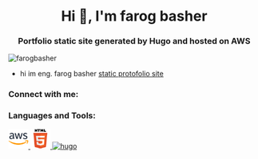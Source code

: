 <h1 align="center">Hi 👋, I'm farog basher</h1>
<h3 align="center">Portfolio static site generated by Hugo and hosted on AWS</h3>

<p align="left"> <img src="https://komarev.com/ghpvc/?username=farogbasher&label=Profile%20views&color=0e75b6&style=flat" alt="farogbasher" /> </p>

- hi im eng. farog basher [static protofolio site](me.farog.click)

<h3 align="left">Connect with me:</h3>
<p align="left">
</p>

<h3 align="left">Languages and Tools:</h3>
<p align="left"> <a href="https://aws.amazon.com" target="_blank" rel="noreferrer"> <img src="https://raw.githubusercontent.com/devicons/devicon/master/icons/amazonwebservices/amazonwebservices-original-wordmark.svg" alt="aws" width="40" height="40"/> </a> <a href="https://www.w3.org/html/" target="_blank" rel="noreferrer"> <img src="https://raw.githubusercontent.com/devicons/devicon/master/icons/html5/html5-original-wordmark.svg" alt="html5" width="40" height="40"/> </a> <a href="https://gohugo.io/" target="_blank" rel="noreferrer"> <img src="https://api.iconify.design/logos-hugo.svg" alt="hugo" width="40" height="40"/> </a> </p>

